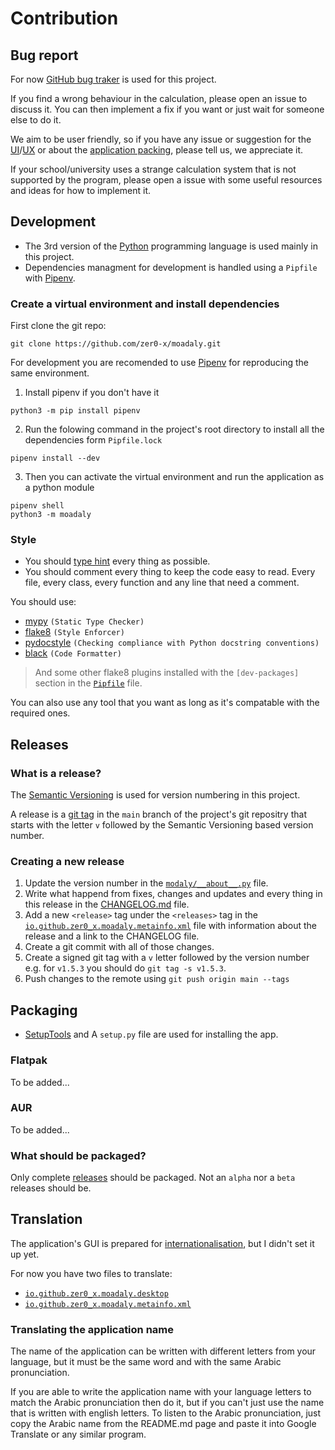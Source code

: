 # Contribution

## Bug report
For now [GitHub bug traker](https://github.com/zer0-x/moadaly/issues) is used for this project.

If you find a wrong behaviour in the calculation, please open an issue to discuss it. You can then implement a fix if you want or just wait for someone else to do it.

We aim to be user friendly, so if you have any issue or suggestion for the [UI](https://en.wikipedia.org/wiki/User_interface_design)/[UX](https://en.wikipedia.org/wiki/User_experience_design) or about the [application packing](https://en.wikipedia.org/wiki/Package_(package_management_system)), please tell us, we appreciate it.

If your school/university uses a strange calculation system that is not supported by the program, please open a issue with some useful resources and ideas for how to implement it.

## Development
- The 3rd version of the [Python](https://en.wikipedia.org/wiki/Python_(programming_language)) programming language is used mainly in this project.
- Dependencies managment for development is handled using a `Pipfile` with [Pipenv](https://pipenv.pypa.io).

### Create a virtual environment and install dependencies
First clone the git repo:
```
git clone https://github.com/zer0-x/moadaly.git
```

For development you are recomended to use [Pipenv](https://pipenv.pypa.io) for reproducing the same environment.
1. Install pipenv if you  don't have it
```shell
python3 -m pip install pipenv
```
2. Run the folowing command in the project's root directory to install all the dependencies form `Pipfile.lock`
```shell
pipenv install --dev
```
3. Then you can activate the virtual environment and run the application as a python module
```shell
pipenv shell
python3 -m moadaly
```

### Style
- You should [type hint](https://docs.python.org/3/library/typing.html) every thing as possible.
- You should comment every thing to keep the code easy to read. Every file, every class, every function and any line that need a comment.

You should use:
- [mypy](http://www.mypy-lang.org/) `(Static Type Checker)`
- [flake8](https://flake8.pycqa.org/) `(Style Enforcer)`
- [pydocstyle](https://www.pydocstyle.org/) `(Checking compliance with Python docstring conventions)`
- [black](https://black.readthedocs.io/) `(Code Formatter)`

> And some other flake8 plugins installed with the `[dev-packages]` section in the [`Pipfile`](https://github.com/zer0-x/moadaly/blob/main/Pipfile) file.

You can also use any tool that you want as long as it's compatable with the required ones.

## Releases

### What is a release?
The [Semantic Versioning](https://semver.org/) is used for version numbering in this project.

A release is a [git tag](https://git-scm.com/docs/git-tag) in the `main` branch of the project's git repositry that starts with the letter `v` followed by the Semantic Versioning based version number.

### Creating a new release
1. Update the version number in the [`modaly/__about__.py`](https://github.com/zer0-x/moadaly/blob/main/moadaly/__about__.py) file.
2. Write what happend from fixes, changes and updates and every thing in this release in the [CHANGELOG.md](https://github.com/zer0-x/moadaly/blob/main/CHANGELOG.md) file.
3. Add a new `<release>` tag under the `<releases>` tag in the [`io.github.zer0_x.moadaly.metainfo.xml`](https://github.com/zer0-x/moadaly/blob/main/io.github.zer0_x.moadaly.metainfo.xml) file with information about the release and a link to the CHANGELOG file.
4. Create a git commit with all of those changes.
5. Create a signed git tag with a `v` letter followed by the version number e.g. for `v1.5.3` you should do `git tag -s v1.5.3`.
6. Push changes to the remote using `git push origin main --tags`

## Packaging
- [SetupTools](https://setuptools.pypa.io/en/latest/) and A `setup.py` file are used for installing the app.

### Flatpak
To be added...

### AUR
To be added...

### What should be packaged?
Only complete [releases](Releases) should be packaged. Not an `alpha` nor a `beta` releases should be.

## Translation
The application's GUI is prepared for [internationalisation](https://en.wikipedia.org/wiki/Internationalization_and_localization), but I didn't set it up yet.

For now you have two files to translate:
- [`io.github.zer0_x.moadaly.desktop`](https://github.com/zer0-x/moadaly/blob/main/io.github.zer0_x.moadaly.desktop)
- [`io.github.zer0_x.moadaly.metainfo.xml`](https://github.com/zer0-x/moadaly/blob/main/io.github.zer0_x.moadaly.metainfo.xml)

### Translating the application name
The name of the application can be written with different letters from your language, but it must be the same word and with the same Arabic pronunciation.

If you are able to write the application name with your language letters to match the Arabic pronunciation then do it, but if you can't just use the name that is written with english letters.
To listen to the Arabic pronunciation, just copy the Arabic name from the README.md page and paste it into Google Translate or any similar program.
